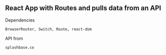 ## React App with Routes and pulls data from an API

Dependencies

```BrowserRouter, Switch, Route, react-dom```

API from

```splashbase.co```

